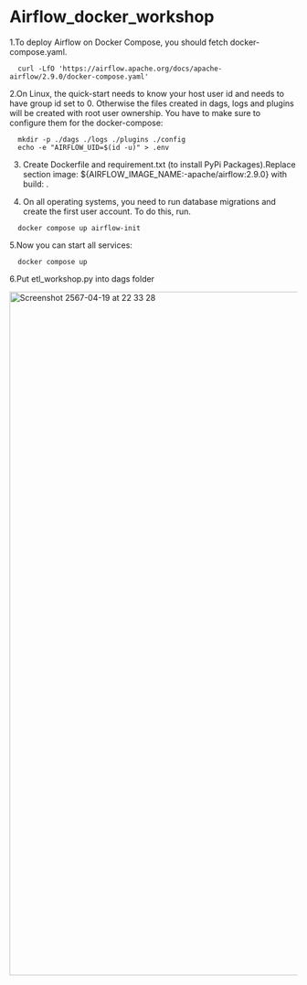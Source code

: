 # Airflow_docker_workshop

1.To deploy Airflow on Docker Compose, you should fetch docker-compose.yaml.
```
  curl -LfO 'https://airflow.apache.org/docs/apache-airflow/2.9.0/docker-compose.yaml'
```

2.On Linux, the quick-start needs to know your host user id and needs to have group id set to 0. Otherwise the files created in dags, logs and plugins will be created with root user ownership. You have to make sure to configure them for the docker-compose:
```
  mkdir -p ./dags ./logs ./plugins ./config
  echo -e "AIRFLOW_UID=$(id -u)" > .env
```

3. Create Dockerfile and requirement.txt (to install PyPi Packages).Replace section image: ${AIRFLOW_IMAGE_NAME:-apache/airflow:2.9.0} with build: .

4. On all operating systems, you need to run database migrations and create the first user account. To do this, run.
```
  docker compose up airflow-init
```
5.Now you can start all services:
```
  docker compose up
```
6.Put etl_workshop.py into dags folder

<img width="1196" alt="Screenshot 2567-04-19 at 22 33 28" src="https://github.com/nechayut/Airflow_docker_workshop/assets/101554284/d110d587-70dd-43d6-8771-1761e3fe2599">
